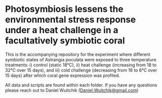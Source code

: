 # Photosymbiosis lessens the environmental stress response under a heat challenge in a facultatively symbiotic coral

This is the accompanying repository for the experiment where different symbiotic states of Astrangia poculata were exposed to three temperature treatments: i) control (static 18°C), ii) heat challenge (increasing from 18 to 32°C over 15 days), and iii) cold challenge (decreasing from 18 to 6°C over 15 days) after which coral gene expression was profiled. 

All data and scripts are found within each folder. If you have any questions please reach out to Daniel Wuitchik (Daniel.Wuitchik@gmail.com)